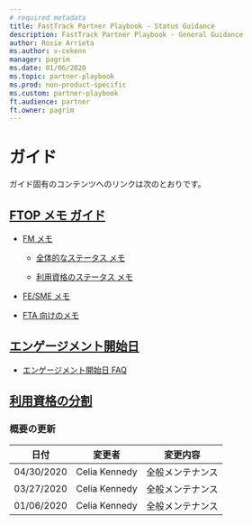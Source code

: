 ```yaml
---
# required metadata  
title: FastTrack Partner Playbook - Status Guidance 
description: FastTrack Partner Playbook - General Guidance 
author: Rosie Arrieta
ms.author: v-cekenn
manager: pagrim
ms.date: 01/06/2020  
ms.topic: partner-playbook  
ms.prod: non-product-specific
ms.custom: partner-playbook  
ft.audience: partner
ft.owner: pagrim
---
```


# ガイド

ガイド固有のコンテンツへのリンクは次のとおりです。

## [FTOP メモ ガイド](guidance-ftop-notes-guidance-partner-jp.md)

 -  [FM メモ](guidance-fm-notes-partner-jp.md)

    - [全体的なステータス メモ](guidance-fm-overall-status-notes-partner-jp.md)

    - [利用資格のステータス メモ](status-guidance-entitlement-status-notes-partner-jp.md)

-  [FE/SME メモ](guidance-fe-sme-notes-partner-jp.md)

-  [FTA 向けのメモ](guidance-fta-notes-partner-jp.md)

## [エンゲージメント開始日](status-guidance-engagement-start-date-partner-jp.md)

  - [エンゲージメント開始日 FAQ](status-guidance-engagement-start-date-faq-partner-jp.md)

## [利用資格の分割](status-guidance-split-entitlement-partner-jp.md)

### 概要の更新

|日付|変更者|変更内容|
|---------|---------------|----------------------------|
|04/30/2020| Celia Kennedy| 全般メンテナンス|
|03/27/2020| Celia Kennedy| 全般メンテナンス|
|01/06/2020| Celia Kennedy| 全般メンテナンス|